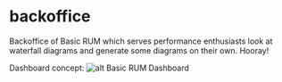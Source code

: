 # backoffice
Backoffice of Basic RUM which serves performance enthusiasts look at waterfall diagrams and generate some diagrams on their own. Hooray!

Dashboard concept:
![alt Basic RUM Dashboard](https://user-images.githubusercontent.com/1024001/42466866-7aa38930-83b0-11e8-973f-3c3eed24c551.png)
